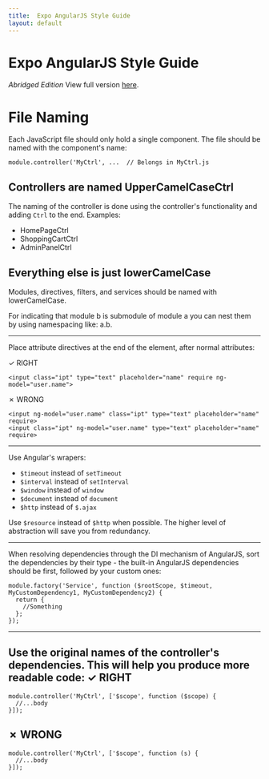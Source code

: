 ```yaml
---
title:  Expo AngularJS Style Guide
layout: default
---
```


Expo AngularJS Style Guide
==========================
*Abridged Edition*
View full version [here](https://github.com/mgechev/angularjs-style-guide).

File Naming
===========

Each JavaScript file should only hold a single component.
The file should be named with the component's name:

    module.controller('MyCtrl', ...  // Belongs in MyCtrl.js

Controllers are named UpperCamelCaseCtrl
----------------------------------------
The naming of the controller is done using the controller's functionality and adding `Ctrl` to the end.
Examples:
* HomePageCtrl
* ShoppingCartCtrl
* AdminPanelCtrl

Everything else is just lowerCamelCase
--------------------------------------
Modules, directives, filters, and services should be named with lowerCamelCase.

For indicating that module b is submodule of module a you can nest them by using namespacing like: a.b.

- - - - - - - - - - - -

Place attribute directives at the end of the element, after normal attributes:

✓ RIGHT

    <input class="ipt" type="text" placeholder="name" require ng-model="user.name">

✗ WRONG

    <input ng-model="user.name" class="ipt" type="text" placeholder="name" require>
    <input class="ipt" ng-model="user.name" type="text" placeholder="name" require>

- - - - - - - - - - - -

Use Angular's wrapers:

* `$timeout` instead of `setTimeout`
* `$interval` instead of `setInterval`
* `$window` instead of `window`
* `$document` instead of `document`
* `$http` instead of `$.ajax`

Use `$resource` instead of `$http` when possible.
The higher level of abstraction will save you from redundancy.

- - - - - - - - - - - -

When resolving dependencies through the DI mechanism of AngularJS, sort the dependencies by their type - the built-in AngularJS dependencies should be first, followed by your custom ones:

    module.factory('Service', function ($rootScope, $timeout, MyCustomDependency1, MyCustomDependency2) {
      return {
        //Something
      };
    });

- - - - - - - - - - - -

Use the original names of the controller's dependencies. This will help you produce more readable code:
✓ RIGHT
-------
    module.controller('MyCtrl', ['$scope', function ($scope) {
      //...body
    }]);

✗ WRONG
-------
    module.controller('MyCtrl', ['$scope', function (s) {
      //...body
    }]);

